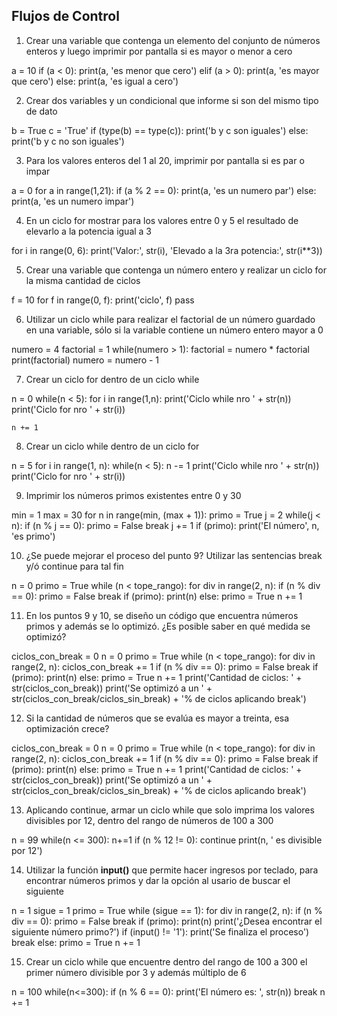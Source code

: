 ## Flujos de Control

1) Crear una variable que contenga un elemento del conjunto de números enteros y luego imprimir por pantalla si es mayor o menor a cero

a = 10
if (a < 0):
    print(a, 'es menor que cero')
elif (a > 0):
    print(a, 'es mayor que cero')
else:
    print(a, 'es igual a cero')

2) Crear dos variables y un condicional que informe si son del mismo tipo de dato

b = True
c = 'True'
if (type(b) == type(c)):
    print('b y c son iguales')
else:
    print('b y c no son iguales')

3) Para los valores enteros del 1 al 20, imprimir por pantalla si es par o impar

a = 0
for a in range(1,21):
    if (a % 2 == 0):
        print(a, 'es un numero par')
    else:
        print(a, 'es un numero impar')

4) En un ciclo for mostrar para los valores entre 0 y 5 el resultado de elevarlo a la potencia igual a 3

for i in range(0, 6):
    print('Valor:', str(i), 'Elevado a la 3ra potencia:', str(i**3))

5) Crear una variable que contenga un número entero y realizar un ciclo for la misma cantidad de ciclos

f = 10
for f in range(0, f):
    print('ciclo', f)
    pass

6) Utilizar un ciclo while para realizar el factorial de un número guardado en una variable, sólo si la variable contiene un número entero mayor a 0

numero = 4
factorial = 1
while(numero > 1):
    factorial = numero * factorial
    print(factorial)
    numero = numero - 1

7) Crear un ciclo for dentro de un ciclo while

n = 0
while(n < 5):
    for i in range(1,n):
        print('Ciclo while nro ' + str(n))
        print('Ciclo for nro ' + str(i))
    
    n += 1

8) Crear un ciclo while dentro de un ciclo for

n = 5
for i in range(1, n):
    while(n < 5):
        n -= 1
        print('Ciclo while nro ' + str(n))
        print('Ciclo for nro ' + str(i))

9) Imprimir los números primos existentes entre 0 y 30

min = 1
max = 30
for n in range(min, (max + 1)):
    primo = True
    j = 2
    while(j < n):
        if (n % j == 0):
            primo = False
            break
        j += 1
    if (primo):
        print('El número', n, 'es primo')

10) ¿Se puede mejorar el proceso del punto 9? Utilizar las sentencias break y/ó continue para tal fin

n = 0
primo = True
while (n < tope_rango):
    for div in range(2, n):
        if (n % div == 0):
            primo = False
            break
    if (primo):
        print(n)
    else:
        primo = True
    n += 1

11) En los puntos 9 y 10, se diseño un código que encuentra números primos y además se lo optimizó. ¿Es posible saber en qué medida se optimizó?

ciclos_con_break = 0
n = 0
primo = True
while (n < tope_rango):
    for div in range(2, n):
        ciclos_con_break += 1
        if (n % div == 0):
            primo = False
            break
    if (primo):
        print(n)
    else:
        primo = True
    n += 1
print('Cantidad de ciclos: ' + str(ciclos_con_break))
print('Se optimizó a un ' + str(ciclos_con_break/ciclos_sin_break) + '% de ciclos aplicando break')

12) Si la cantidad de números que se evalúa es mayor a treinta, esa optimización crece?

ciclos_con_break = 0
n = 0
primo = True
while (n < tope_rango):
    for div in range(2, n):
        ciclos_con_break += 1
        if (n % div == 0):
            primo = False
            break
    if (primo):
        print(n)
    else:
        primo = True
    n += 1
print('Cantidad de ciclos: ' + str(ciclos_con_break))
print('Se optimizó a un ' + str(ciclos_con_break/ciclos_sin_break) + '% de ciclos aplicando break')

13) Aplicando continue, armar un ciclo while que solo imprima los valores divisibles por 12, dentro del rango de números de 100 a 300

n = 99
while(n <= 300):
    n+=1
    if (n % 12 != 0):
        continue
    print(n, ' es divisible por 12')

14) Utilizar la función **input()** que permite hacer ingresos por teclado, para encontrar números primos y dar la opción al usario de buscar el siguiente

n = 1
sigue = 1
primo = True
while (sigue == 1):
    for div in range(2, n):
        if (n % div == 0):
            primo = False
            break
    if (primo):
        print(n)
        print('¿Desea encontrar el siguiente número primo?')
        if (input() != '1'):
            print('Se finaliza el proceso')
            break
    else:
        primo = True
    n += 1

15) Crear un ciclo while que encuentre dentro del rango de 100 a 300 el primer número divisible por 3 y además múltiplo de 6

n = 100
while(n<=300):
    if (n % 6 == 0):
        print('El número es: ', str(n))
        break
    n += 1
